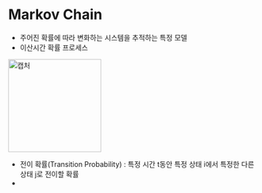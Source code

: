 # Markov Chain

- 주어진 확률에 따라 변화하는 시스템을 추적하는 특정 모델
- 이산시간 확률 프로세스

<img width="187" alt="캡처" src="https://user-images.githubusercontent.com/80622859/201045396-88acc8a6-d34e-4588-9462-8f3f286f1543.PNG">

- 전이 확률(Transition Probability) : 특정 시간 t동안 특정 상태 i에서 특정한 다른 상태 j로 전이할 확률
- 
